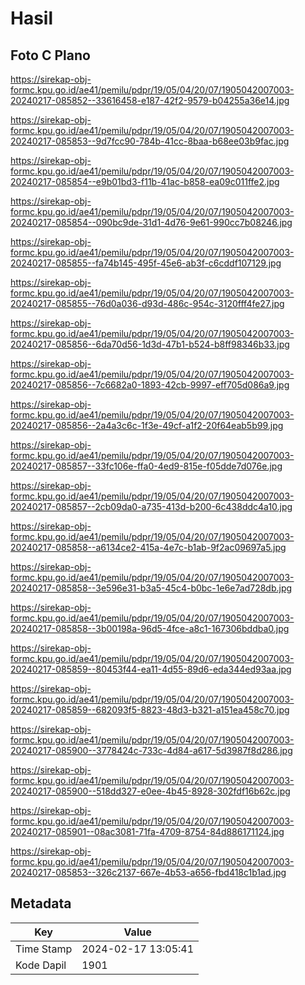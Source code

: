# Hasil

## Foto C Plano

https://sirekap-obj-formc.kpu.go.id/ae41/pemilu/pdpr/19/05/04/20/07/1905042007003-20240217-085852--33616458-e187-42f2-9579-b04255a36e14.jpg

https://sirekap-obj-formc.kpu.go.id/ae41/pemilu/pdpr/19/05/04/20/07/1905042007003-20240217-085853--9d7fcc90-784b-41cc-8baa-b68ee03b9fac.jpg

https://sirekap-obj-formc.kpu.go.id/ae41/pemilu/pdpr/19/05/04/20/07/1905042007003-20240217-085854--e9b01bd3-f11b-41ac-b858-ea09c011ffe2.jpg

https://sirekap-obj-formc.kpu.go.id/ae41/pemilu/pdpr/19/05/04/20/07/1905042007003-20240217-085854--090bc9de-31d1-4d76-9e61-990cc7b08246.jpg

https://sirekap-obj-formc.kpu.go.id/ae41/pemilu/pdpr/19/05/04/20/07/1905042007003-20240217-085855--fa74b145-495f-45e6-ab3f-c6cddf107129.jpg

https://sirekap-obj-formc.kpu.go.id/ae41/pemilu/pdpr/19/05/04/20/07/1905042007003-20240217-085855--76d0a036-d93d-486c-954c-3120fff4fe27.jpg

https://sirekap-obj-formc.kpu.go.id/ae41/pemilu/pdpr/19/05/04/20/07/1905042007003-20240217-085856--6da70d56-1d3d-47b1-b524-b8ff98346b33.jpg

https://sirekap-obj-formc.kpu.go.id/ae41/pemilu/pdpr/19/05/04/20/07/1905042007003-20240217-085856--7c6682a0-1893-42cb-9997-eff705d086a9.jpg

https://sirekap-obj-formc.kpu.go.id/ae41/pemilu/pdpr/19/05/04/20/07/1905042007003-20240217-085856--2a4a3c6c-1f3e-49cf-a1f2-20f64eab5b99.jpg

https://sirekap-obj-formc.kpu.go.id/ae41/pemilu/pdpr/19/05/04/20/07/1905042007003-20240217-085857--33fc106e-ffa0-4ed9-815e-f05dde7d076e.jpg

https://sirekap-obj-formc.kpu.go.id/ae41/pemilu/pdpr/19/05/04/20/07/1905042007003-20240217-085857--2cb09da0-a735-413d-b200-6c438ddc4a10.jpg

https://sirekap-obj-formc.kpu.go.id/ae41/pemilu/pdpr/19/05/04/20/07/1905042007003-20240217-085858--a6134ce2-415a-4e7c-b1ab-9f2ac09697a5.jpg

https://sirekap-obj-formc.kpu.go.id/ae41/pemilu/pdpr/19/05/04/20/07/1905042007003-20240217-085858--3e596e31-b3a5-45c4-b0bc-1e6e7ad728db.jpg

https://sirekap-obj-formc.kpu.go.id/ae41/pemilu/pdpr/19/05/04/20/07/1905042007003-20240217-085858--3b00198a-96d5-4fce-a8c1-167306bddba0.jpg

https://sirekap-obj-formc.kpu.go.id/ae41/pemilu/pdpr/19/05/04/20/07/1905042007003-20240217-085859--80453f44-ea11-4d55-89d6-eda344ed93aa.jpg

https://sirekap-obj-formc.kpu.go.id/ae41/pemilu/pdpr/19/05/04/20/07/1905042007003-20240217-085859--682093f5-8823-48d3-b321-a151ea458c70.jpg

https://sirekap-obj-formc.kpu.go.id/ae41/pemilu/pdpr/19/05/04/20/07/1905042007003-20240217-085900--3778424c-733c-4d84-a617-5d3987f8d286.jpg

https://sirekap-obj-formc.kpu.go.id/ae41/pemilu/pdpr/19/05/04/20/07/1905042007003-20240217-085900--518dd327-e0ee-4b45-8928-302fdf16b62c.jpg

https://sirekap-obj-formc.kpu.go.id/ae41/pemilu/pdpr/19/05/04/20/07/1905042007003-20240217-085901--08ac3081-71fa-4709-8754-84d886171124.jpg

https://sirekap-obj-formc.kpu.go.id/ae41/pemilu/pdpr/19/05/04/20/07/1905042007003-20240217-085853--326c2137-667e-4b53-a656-fbd418c1b1ad.jpg


## Metadata

| Key        | Value               |
| ---------- | ------------------- |
| Time Stamp | 2024-02-17 13:05:41 |
| Kode Dapil | 1901                |



